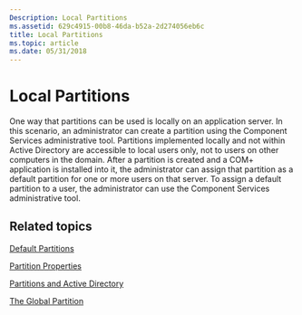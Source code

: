 ```yaml
---
Description: Local Partitions
ms.assetid: 629c4915-00b8-46da-b52a-2d274056eb6c
title: Local Partitions
ms.topic: article
ms.date: 05/31/2018
---
```


# Local Partitions

One way that partitions can be used is locally on an application server. In this scenario, an administrator can create a partition using the Component Services administrative tool. Partitions implemented locally and not within Active Directory are accessible to local users only, not to users on other computers in the domain. After a partition is created and a COM+ application is installed into it, the administrator can assign that partition as a default partition for one or more users on that server. To assign a default partition to a user, the administrator can use the Component Services administrative tool.

## Related topics

<dl> <dt>

[Default Partitions](default-partitions.md)
</dt> <dt>

[Partition Properties](partition-properties.md)
</dt> <dt>

[Partitions and Active Directory](partitions-and-active-directory.md)
</dt> <dt>

[The Global Partition](the-global-partition.md)
</dt> </dl>

 

 



